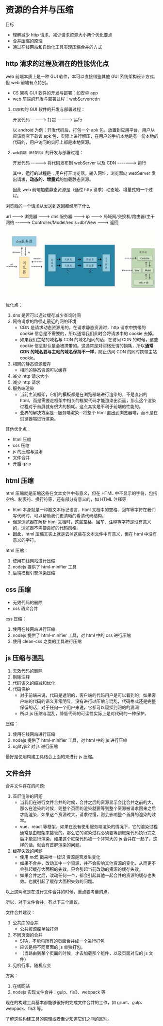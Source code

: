 # 资源的合并与压缩

目标

- 理解减少 http 请求、减少请求资源大小两个优化要点
- 合并压缩的原理
- 通过在线网站和自动化工具实现压缩合并的方式

## http 清求的过程及潜在的性能优化点

web 前端本质上是一种 GUI 软件，本可以直接借鉴其他 GUI 系统架构设计方式，但 web 前端有点特别。

- CS 架构 GUI 软件的开发与部署：如安卓 app
- web 前端的开发与部署过程：webServer/cdn

1. `CS架构`的 GUI 软件的开发与部署过程：

   开发代码 -----> 打包 -----> 运行

   以 android 为例：开发代码后，打包一个 apk 包，放置到应用平台，用户从应该商店下载该 apk 包，实际上进行解压，在用户的手机本地是有一份本地的代码的，用户访问的实际上都是本地资源。

2. `web前端（BS架构）`的开发与部署过程：

   开发代码 -----> 将代码发布到 webServer 以及 CDN -------> 运行

   其中，运行的过程是：用户打开浏览器，输入网址，浏览器向 webServer 发出请求，**动态的、增量式**的加载静态资源。

   因此 web 前端加载静态资源是（通过 http 请求）动态地、增量式的一个过程。

浏览器的一个请求从发送到返回都经历了什么

url ---> 浏览器 ---> dns 服务器 ---> ip ---> 局域网/交换机/路由器/主干网络 -----> Controller/Model/redis+db/View ---> 返回

![01.png](./img/01.png)

优化点：

1. dns 是否可以通过缓存减少查询时间
2. 网络请求的路径走最近的网络环境
   - CDN 是请求动态资源用的，在请求静态资源时，http 请求中携带的 cookie 信息是不需要的，所以通常我们此时会将请求中的 cookie 去掉。
   - 如果我们主站的域名与 CDN 的域名相同的话，在访问 CDN 的时候，这些 cookie 信息默认是会被携带的。这通常是对网络无谓的损耗，所以**通常 CDN 的域名要与主站的域名保持不一样**，防止访问 CDN 的同时携带主站 cookie。
3. 相同的静态资源缓存
   - 相同的静态资源可以缓存
4. 减少 http 请求大小
5. 减少 http 请求
6. 服务端渲染
   - 当前主流框架，它们的模板都是在浏览器端进行渲染的，不是直出的 html，而是需要走框架中相关的框架代码才能渲染出页面，那么这个渲染过程对于首屏就有很大的损耗。这点其实是不利于前端的性能的。
   - 业界的解决方案是--服务端渲染--将整个 html 直出到浏览器端，而不是在浏览器端进行渲染。

其他优化点：

- html 压缩
- css 压缩
- js 的压缩与混淆
- 文件合并
- 开启 gzip

## html 压缩

html 压缩就是压缩这些在文本文件中有意义，但在 HTML 中不显示的字符，包括空格、制表符、换行符等，还有部分有意义的，如 HTML 注释等

- html 本身就是一种超文本标记语言，html 文档中的空格、回车等字符在我们写代码时，可以帮助我们更清晰的看清代码结构。
- 但是浏览器在解析 html 文档时，这些空格、回车、注释等字符是没有意义的，浏览器不需要良好的代码风格。
- 因此，html 压缩其实上就是去掉这些在文本文件中有意义，但在 html 中没有意义的字符。

html 压缩：

1. 使用在线网站进行压缩
2. nodejs 提供了 html-minifier 工具
3. 后端模板引擎渲染压缩

## css 压缩

- 无效代码的删除
- css 语义合并

css 压缩：

1. 使用在线网站进行压缩
2. nodejs 提供了 html-minifier 工具，对 html 中的 css 进行压缩
3. 使用 clean-css 之类的工具进行压缩

## js 压缩与混乱

1. 无效代码的删除
2. 剔除注释
3. 代码语义的缩减和优化
4. 代码保护
   - 对于前端来说，代码是透明的，客户端的代码用户是可以看到的，如果客户端的代码的语义非常明显，没有进行过压缩与混乱，代码格式还是完整保留的话，对于任何一个用户来说，它都可以窥探到网站的漏洞
   - 所以 js 压缩与混乱，降低代码的可读性实际上是对代码的一种保护。

压缩：

1. 使用在线网站进行压缩
2. nodejs 提供了 html-minifier 工具，对 html 中的 js 进行压缩
3. uglifyjs2 对 js 进行压缩

最好是使用构建工具结合上面的来进行 js 压缩。

## 文件合并

合并文件存在的问题:

1. 首屏渲染的问题
   - 当我们在进行文件合并的时候，合并之后的资源显示会比合并之前的大，那么在渲染的时候，则整个页面的渲染就要等到整个资源被请求回来之后才能渲染，如果这个资源过大，请求过慢，则会影响整个首屏的渲染的效率。
   - vue、react 等框架，如果在没有使用服务端渲染的情况下，它的渲染过程通常是由框架来接管的。那么它的渲染过程必须要等到框架代码执行完之后才能进行渲染，如果这个框架代码被一个非常大的 js 合并在一起了，这样的话，就会有首屏渲染的问题。
2. 缓存失效的问题
   - 使用 md5 戳来唯一标识 资源是否发生变化
   - 如果不合并，改动其中一个资源，并不会影响其他资源的变化，从而更不会引起缓存大面积的失效。只会引起当前改动的资源的缓存失效。
   - 如果合并之后，改动任何一个，都会引起其他一起合并的资源的缓存也失效。也就引起了缓存大面积失效的问题。

以上这两点是在进行文件合并的时候，重点要考量的点。

所以，对于文件合并，有以下三个建议。

文件合并建议：

1. 公共库的合并
   - 公共资源库单独打包
2. 不同页面的合并
   - SPA，不能将所有的页面合并成一个进行打包
   - 应该是将不同页面的 js 单独打包，
   - （当路由到某个页面的时候，才去加载那个组件，以及页面对应的 js 文件）
3. 见机行事，随机应变

方案：

1. 在线网站
2. nodejs 实现文件合并：gulp、fis3、webpack 等

现在的构建工具基本都能够很好的完成文件合并的工作，如 grunt、gulp、webpack、fis3 等。

了解这些构建工具的原理或者至少知道它们之间的区别。
